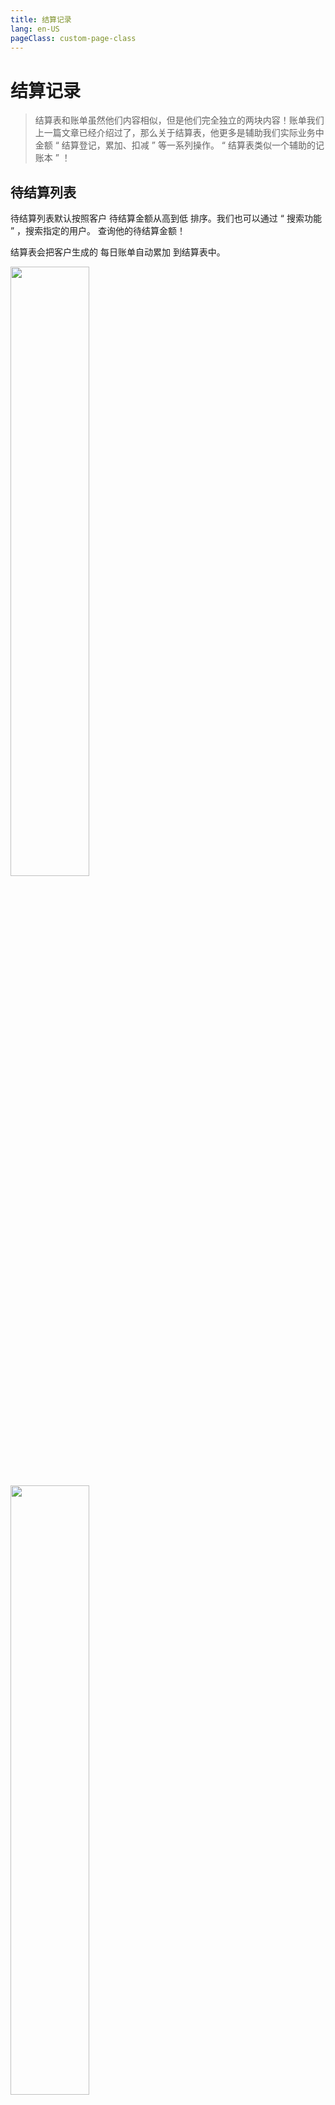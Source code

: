 ```yaml
---
title: 结算记录
lang: en-US
pageClass: custom-page-class
---
```


# 结算记录

> 结算表和账单虽然他们内容相似，但是他们完全独立的两块内容！账单我们上一篇文章已经介绍过了，那么关于结算表，他更多是辅助我们实际业务中金额<span class="green-text"> “ 结算登记，累加、扣减 ” </span>等一系列操作。<span class="underline-text"> “ 结算表类似一个辅助的记账本 ” </span>！

## 待结算列表

待结算列表默认按照客户<span class="highlight-text"> 待结算金额从高到低 </span>排序。我们也可以通过<span class="underline-text"> “ 搜索功能 ” </span> ，搜索指定的用户。 查询他的待结算金额！

结算表会把客户生成的<span class="highlight-text"> 每日账单自动累加 </span>到结算表中。

<div class="inline-container">
    <img src="/public/img/core/reconciliation-29.png" alt="" class="fancybox" data-fancybox="gallery" width="50%">
    <img src="/public/img/core/reconciliation-30.png" alt="" class="fancybox" data-fancybox="gallery" width="50%">
</div>

## 结算登记

> 那么假设说现在客户结账了，我们可以点击页面正下方 ：<span class="weight-text"> “ 结算登记 ” </span>，录入相关的结算信息。我们可以把这一笔账单信息上报到结算表中！用于辅助我们记账！

录入结算信息的时候需要注意的是选择<span class="highlight-text"> 结算的类型 </span> ！
::: info

```
- 1. 结账 ： 结账即客户排款过来！

- 2. 入账 ： 入账的使用场景基本上是给客户补差价用的
            比如今天客户多拿了一双鞋子，没有录入到程序中。我们可以采用入账的方式
```

:::

<div class="inline-container">
    <img src="/public/img/core/reconciliation-1.png" alt="" class="fancybox" data-fancybox="gallery" width="33%">
    <img src="/public/img/core/reconciliation-7.png" alt="" class="fancybox" data-fancybox="gallery" width="33%">
    <img src="/public/img/core/reconciliation-4.png" alt="" class="fancybox" data-fancybox="gallery" width="33%">
</div>

## 结算自动归档

可以看到，我们上面图片中刚刚自主上报的结算信息刚开始是支持编辑和删除的（这个操作<span class="underline-text"> “ 只允许记录者本身操作 ” </span>）！但是为了确保数据的安全，我们系统设定了一个默认归档的模式，即在一份数据上报之后，通常会在 3 天进行归档一次。归档后的数据将不可修改操作！

::: warning
归档就是把之前累加的数据全部归档成一个数据！被归档之前的数据也支持我们删除！
:::

程序归档的日期是每个月 1 号开始归档！然后每<span class="highlight-text"> 间隔三天归档 </span>一次。归档后的数据记录将会新增一条归档的统筹数据。
我们可以点击删除归档之前的数据。可以<span class="red-text"> 删除掉该归档前的所有记录 </span>！从而也不影响整体的使用。

<div class="inline-container">
    <img src="/public/img/core/reconciliation-3.png" alt="" class="fancybox" data-fancybox="gallery" width="33%">
    <img src="/public/img/core/reconciliation-8.png" alt="" class="fancybox" data-fancybox="gallery" width="33%">
    <img src="/public/img/core/reconciliation-9.png" alt="" class="fancybox" data-fancybox="gallery" width="33%">
</div>

## 截图分享功能

> 支持 <span class="weight-text"> “ 一键截图 ” </span> 功能把该结算表分享给客户！ 由于手机端生成图片存在部分硬件限制，所以我们生成的结算表图片<span class="highlight-text"> 包含最近三条数据 </span>。

<div class="inline-container">
    <img src="/public/img/core/reconciliation-6.png" alt="" class="fancybox" data-fancybox="gallery" width="33%">
    <img src="/public/img/core/reconciliation-5.png" alt="" class="fancybox" data-fancybox="gallery" width="48%">
</div>
